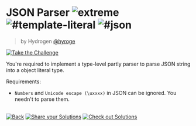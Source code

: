 <!--info-header-start--><h1>JSON Parser <img src="https://img.shields.io/badge/-extreme-b11b8d" alt="extreme"/> <img src="https://img.shields.io/badge/-%23template--literal-999" alt="#template-literal"/> <img src="https://img.shields.io/badge/-%23json-999" alt="#json"/></h1><blockquote><p>by Hydrogen <a href="https://github.com/hyroge" target="_blank">@hyroge</a></p></blockquote><p><a href="https://tsch.js.org/6228/play" target="_blank"><img src="https://img.shields.io/badge/-Take%20the%20Challenge-3178c6?logo=typescript&logoColor=white" alt="Take the Challenge"/></a> </p><!--info-header-end-->

You're required to implement a type-level partly parser to parse JSON string into a object literal type.

Requirements:
 - `Numbers` and `Unicode escape (\uxxxx)` in JSON can be ignored. You needn't to parse them.


<!--info-footer-start--><br><a href="../../README.md" target="_blank"><img src="https://img.shields.io/badge/-Back-grey" alt="Back"/></a> <a href="https://tsch.js.org/6228/answer" target="_blank"><img src="https://img.shields.io/badge/-Share%20your%20Solutions-teal" alt="Share your Solutions"/></a> <a href="https://tsch.js.org/6228/solutions" target="_blank"><img src="https://img.shields.io/badge/-Check%20out%20Solutions-de5a77?logo=awesome-lists&logoColor=white" alt="Check out Solutions"/></a> <!--info-footer-end-->